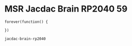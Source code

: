 # MSR Jacdac Brain RP2040 59

```sim
forever(function() {

})
```

```package
jacdac-brain-rp2040
```
